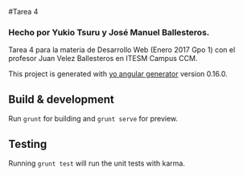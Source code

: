#Tarea 4

### Hecho por Yukio Tsuru y José Manuel Ballesteros.

Tarea 4 para la materia de Desarrollo Web (Enero 2017 Gpo 1) con el profesor Juan Velez Ballesteros en ITESM Campus CCM.

This project is generated with [yo angular generator](https://github.com/yeoman/generator-angular)
version 0.16.0.

## Build & development

Run `grunt` for building and `grunt serve` for preview.

## Testing

Running `grunt test` will run the unit tests with karma.
